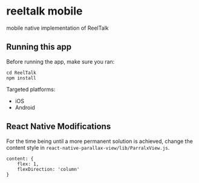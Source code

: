 # reeltalk mobile
mobile native implementation of ReelTalk

## Running this app

Before running the app, make sure you ran:

    cd ReelTalk
    npm install

Targeted platforms:
  - iOS
  - Android

## React Native Modifications

For the time being until a more permanent solution is achieved, change the content style in `react-native-parallax-view/lib/ParralxView.js`.

    content: {
        flex: 1,
        flexDirection: 'column'
    }
